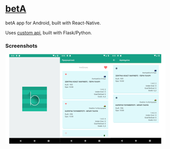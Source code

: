 # [betA](https://beta-v2.herokuapp.com/)
betA app for Android, built with React-Native.

Uses [custom api](https://beta-v2.herokuapp.com/), built with Flask/Python.


### Screenshots
![screenshots](screenshots.png)

